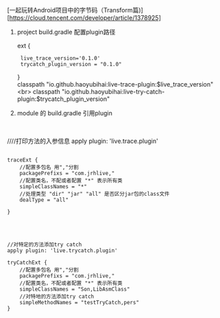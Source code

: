 
[一起玩转Android项目中的字节码（Transform篇)][https://cloud.tencent.com/developer/article/1378925]

1. project build.gradle 配置plugin路径

   ext {
     
        live_trace_version='0.1.0'
        trycatch_plugin_version = "0.1.0"
    }
      <br>
   classpath "io.github.haoyubihai:live-trace-plugin:$live_trace_version"
   <br>
   classpath "io.github.haoyubihai:live-try-catch-plugin:$trycatch_plugin_version"

2. module 的 build.gradle 引用plugin
<br>
    
 ////打印方法的入参信息
 apply plugin: 'live.trace.plugin'
 
 ```
 
 traceExt {
     //配置多包名 用","分割
     packagePrefixs = "com.jrhlive,"
     //配置类名，不配或者配置 "*" 表示所有类
     simpleClassNames = "*"
     //处理类型 "dir" "jar" "all" 是否区分jar包的class文件
     dealType = "all"
 
 }
 

```

<br>

 ```
 //对特定的方法添加try catch
 apply plugin: 'live.trycatch.plugin'
 
 tryCatchExt {
     //配置多包名 用","分割
     packagePrefixs = "com.jrhlive,"
     //配置类名，不配或者配置 "*" 表示所有类
     simpleClassNames = "Son,LibAsmClass"
     //对特地的方法添加try catch
     simpleMethodNames = "testTryCatch,pers"
 }

```

